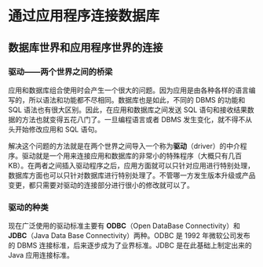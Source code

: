 # 通过应用程序连接数据库

## 数据库世界和应用程序世界的连接

### 驱动——两个世界之间的桥梁

应用和数据库组合使用时会产生一个很大的问题。因为应用是由各种各样的语言编写的，所以语法和功能都不尽相同。数据库也是如此，不同的 DBMS 的功能和 SQL 语法也有很大区别。因此，在应用和数据库之间发送 SQL 语句和接收结果数据的方法也就变得五花八门了。一旦编程语言或者 DBMS 发生变化，就不得不从头开始修改应用和 SQL 语句。

解决这个问题的方法就是在两个世界之间导入一个称为**驱动**（driver）的中介程序。驱动就是一个用来连接应用和数据库的非常小的特殊程序（大概只有几百 KB）。在两者之间插入驱动程序之后，应用方面就可以只针对应用进行特别处理，数据库方面也可以只针对数据库进行特别处理了。不管哪一方发生版本升级或产品变更，都只需要对驱动的连接部分进行很小的修改就可以了。

### 驱动的种类

现在广泛使用的驱动标准主要有 **ODBC**（Open DataBase Connectivity）和 **JDBC**（Java Data Base Connectivity）两种。ODBC 是 1992 年微软公司发布的 DBMS 连接标准，后来逐步成为了业界标准。JDBC 是在此基础上制定出来的 Java 应用连接标准。
